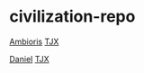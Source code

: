 # civilization-repo

[Ambioris](https://github.com/EICPCohort5/civilization-repo/blob/main/Ambioris-Lora.md)
[TJX](https://tjx.com)

[Daniel](https://github.com/EICPCohort5/civilization-repo/blob/main/daniel-kotlinski.md)
[TJX](https://tjx.com)